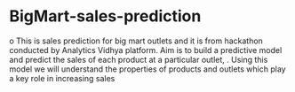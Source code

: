 # BigMart-sales-prediction

o	This is sales prediction for big mart outlets and it is from hackathon conducted by Analytics Vidhya platform. 
Aim is to build a predictive model and predict the sales of each product at a particular outlet, .
Using this model we will understand the properties of products and outlets which play a key role in increasing sales
